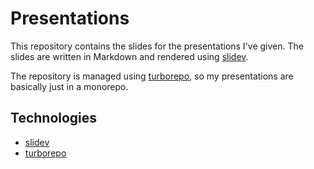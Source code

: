 # Presentations

This repository contains the slides for the presentations I've given. The slides are written in Markdown and rendered using [slidev](https://sli.dev).

The repository is managed using [turborepo](https://turbo.build), so my presentations are basically just in a monorepo.

## Technologies

- [slidev](https://sli.dev)
- [turborepo](https://turbo.build)
